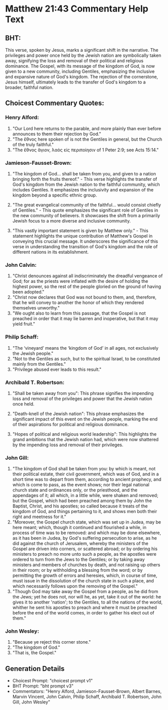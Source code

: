 # Matthew 21:43 Commentary Help Text

## BHT:
This verse, spoken by Jesus, marks a significant shift in the narrative. The privileges and power once held by the Jewish nation are symbolically taken away, signifying the loss and removal of their political and religious dominance. The Gospel, with its message of the kingdom of God, is now given to a new community, including Gentiles, emphasizing the inclusive and expansive nature of God's kingdom. The rejection of the cornerstone, Jesus himself, ultimately leads to the transfer of God's kingdom to a broader, faithful nation.

## Choicest Commentary Quotes:
### Henry Alford:
1. "Our Lord here returns to the parable, and more plainly than ever before announces to them their rejection by God."
2. "The ἔθνος here spoken of is not the Gentiles in general, but the Church of the truly faithful."
3. "The ἔθνος ἅγιον, λαὸς εἰς περιποίησιν of 1 Peter 2:9; see Acts 15:14."

### Jamieson-Fausset-Brown:
1. "The kingdom of God... shall be taken from you, and given to a nation bringing forth the fruits thereof." - This verse highlights the transfer of God's kingdom from the Jewish nation to the faithful community, which includes Gentiles. It emphasizes the inclusivity and expansion of the kingdom beyond a specific ethnic group.

2. "The great evangelical community of the faithful... would consist chiefly of Gentiles." - This quote emphasizes the significant role of Gentiles in the new community of believers. It showcases the shift from a primarily Jewish focus to a more diverse and inclusive community.

3. "This vastly important statement is given by Matthew only." - This statement highlights the unique contribution of Matthew's Gospel in conveying this crucial message. It underscores the significance of this verse in understanding the transition of God's kingdom and the role of different nations in its establishment.

### John Calvin:
1. "Christ denounces against all indiscriminately the dreadful vengeance of God; for as the priests were inflated with the desire of holding the highest power, so the rest of the people gloried on the ground of having been adopted."
2. "Christ now declares that God was not bound to them, and, therefore, that he will convey to another the honor of which they rendered themselves unworthy."
3. "We ought also to learn from this passage, that the Gospel is not preached in order that it may lie barren and inoperative, but that it may yield fruit."

### Philip Schaff:
1. "The ‘vineyard’ means the ‘kingdom of God’ in all ages, not exclusively the Jewish people."
2. "Not to the Gentiles as such, but to the spiritual Israel, to be constituted mainly from the Gentiles."
3. "Privilege abused ever leads to this result."

### Archibald T. Robertson:
1. "Shall be taken away from you": This phrase signifies the impending loss and removal of the privileges and power that the Jewish nation once held. 

2. "Death-knell of the Jewish nation": This phrase emphasizes the significant impact of this event on the Jewish people, marking the end of their aspirations for political and religious dominance. 

3. "Hopes of political and religious world leadership": This highlights the grand ambitions that the Jewish nation had, which were now shattered by the impending loss and removal of their privileges.

### John Gill:
1. "The kingdom of God shall be taken from you: by which is meant, not their political estate, their civil government, which was of God, and in a short time was to depart from them, according to ancient prophecy, and which is come to pass, as the event shows; nor their legal national church state and ordinances only, or the priesthood, and the appendages of it; all which, in a little while, were shaken and removed; but the Gospel, which had been preached among them by John the Baptist, Christ, and his apostles; so called because it treats of the kingdom of God, and things pertaining to it, and shows men both their right and meetness for it."
2. "Moreover, the Gospel church state, which was set up in Judea, may be here meant; which, though it continued and flourished a while, in process of time was to be removed: and which may be done elsewhere, as it has been in Judea, by God's suffering persecution to arise, as he did against the church of Jerusalem, whereby the ministers of the Gospel are driven into corners, or scattered abroad; or by ordering his ministers to preach no more unto such a people, as the apostles were ordered to turn from the Jews to the Gentiles; or by taking away ministers and members of churches by death, and not raising up others in their room; or by withholding a blessing from the word; or by permitting the growth of errors and heresies, which, in course of time, must issue in the dissolution of the church state in such a place, and which necessarily follows upon the removing of the Gospel."
3. "Though God may take away the Gospel from a people, as he did from the Jews; yet he does not, nor will he, as yet, take it out of the world: he gives it to another 'nation'; to the Gentiles, to all the nations of the world, whither he sent his apostles to preach and where it must be preached before the end of the world comes, in order to gather his elect out of them."

### John Wesley:
1. "Because ye reject this corner stone."
2. "The kingdom of God."
3. "That is, the Gospel."


## Generation Details
- Choicest Prompt: "choicest prompt v1"
- BHT Prompt: "bht prompt v3"
- Commentators: "Henry Alford, Jamieson-Fausset-Brown, Albert Barnes, Marvin Vincent, John Calvin, Philip Schaff, Archibald T. Robertson, John Gill, John Wesley"
